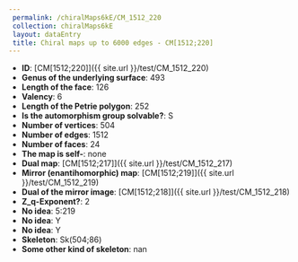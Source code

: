 ```yaml
--- 
 permalink: /chiralMaps6kE/CM_1512_220 
 collection: chiralMaps6kE
 layout: dataEntry
 title: Chiral maps up to 6000 edges - CM[1512;220]
---
```


- **ID**: [CM[1512;220]]({{ site.url }}/test/CM_1512_220)
- **Genus of the underlying surface**: 493
- **Length of the face**: 126
- **Valency**: 6
- **Length of the Petrie polygon**: 252
- **Is the automorphism group solvable?**: S
- **Number of vertices**: 504
- **Number of edges**: 1512
- **Number of faces**: 24
- **The map is self-**: none
- **Dual map**: [CM[1512;217]]({{ site.url }}/test/CM_1512_217)
- **Mirror (enantihomorphic) map**: [CM[1512;219]]({{ site.url }}/test/CM_1512_219)
- **Dual of the mirror image**: [CM[1512;218]]({{ site.url }}/test/CM_1512_218)
- **Z_q-Exponent?**: 2
- **No idea**:  5:219
- **No idea**: Y
- **No idea**: Y
- **Skeleton**: Sk(504;86)
- **Some other kind of skeleton**: nan
